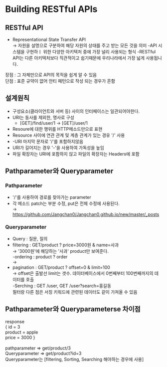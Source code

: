 # Building RESTful APIs

## RESTful API
  - Representational State Transfer API
  <br/> → 자원을 설명으로 구분하여 해당 자원의 상태를 주고 받는 모든 것을 의미
  -API 시스템을 구현하ㅣ 위한 다양한 아키텍처 중에 가장 널리 사용되는 형식
  -RESTful API는 다른 아키텍처보다 직관적이고 쉽기때문에 우리나라에서 가장 넓게 사용됩니다.
  
  장점 : 그 자체만으로 API의 목적을 쉽게 알 수 있음  <br/>
  단점 : 표준 규약이 없어 안티 패턴으로 작성 되는 경우가 흔함
  
## 설계원칙
 - 구성요소(클라이언트와 서버 등) 사이의 인터페이스는 일관되어야한다.<br/>
 - URI는 동사를 제외한, 명사로 구성 <br/>
   - [GET]/find/user/1 → [GET]/user/1 <br/>
 - Resoure에 대한 행위를 HTTP메소드만으로 표현 <br/>
 - Resource 사이에 연관 관계 및 계층 관계가 있는 경유 '/' 사용 <br/>
 - -URI 마지막 문자로 '/'를 포함하지않음 <br/>
 - URI가 길어지는 경우 '-'을 사용하여 가독성을 높임 <br/>
 - 파일 확장자는 URI에 포함하지 않고 파일의 확장자는 Headers에 포함 <br/>

## Pathparameter와 Queryparameter
 ### Pathparameter
  -  '/'를 사용하여 경로를 찾아가는 parameter <br/>
  -  각 메소드 patch는 부분 수정, put은 전체 수정에 사용된다. <br/>
  → https://github.com/Jangchan0/Jangchan0.github.io/new/master/_posts <br/>

 ### Queryparameter
  -  Query : 질문, 질의 <br/>
  -  filtering : GET/product ? price=3000원 & name=사과 <br/>
      → '3000원'에 해당하는 '사과' product만 보여준다. <br/>
  -ordering : product ? order  <br/>
      →
  - pagination : GET/product ? offset=0 & limit=100 <br/>
      → offset은 출발선 limit는 갯수. 데이터베이스에서 0번째부터 100번째까지의 데이터를 호출 <br/>
  -Serching : GET /user, GET /user?search=홍길동 <br/>
      필터랑 다른 점은 서칭 키워드에 관련된 데이터도 같이 가져올 수 있음 <br/>


## Pathparameter와 Queryparameterse 차이점
response <br/>
{
id = 3 <br/>
product = apple <br/>
price = 3000 } <br/>
<br/>
pathparameter => get/product/3 <br/>
Queryparameter => get/product?id=3 <br/>
Queryparameter는 [filtering, Sorting, Searching 해야하는 경우에 사용]
